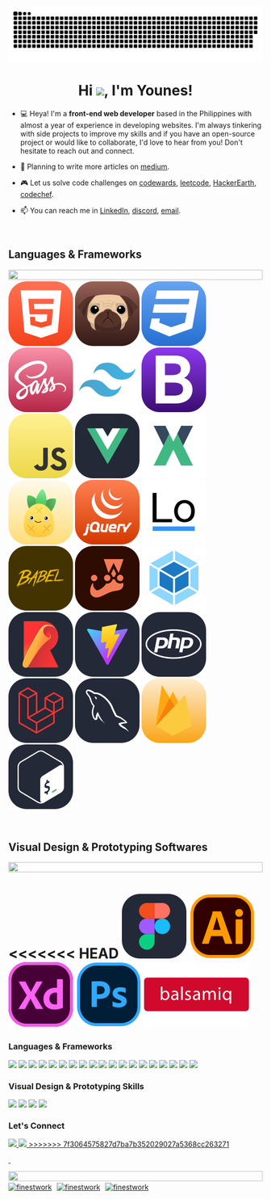 <img align="center" src="https://raw.githubusercontent.com/Finestwork/Finestwork/output/snake.svg" alt="Snake animation" />

<h1 align="center" style="border-bottom: none;">Hi <img width="45px" src="https://em-content.zobj.net/source/microsoft-teams/337/waving-hand_1f44b.png"/>, I'm Younes!</h1>

- 💻 Heya! I'm a **front-end web developer** based in the Philippines with almost a year of experience in developing websites. I'm always tinkering with side projects to improve my skills and if you have an open-source project or would like to collaborate, I'd love to hear from you! Don't hesitate to reach out and connect.
- 📝 Planning to write more articles on [medium](https://medium.com/@kapitan.heneral).

- 🎮 Let us solve code challenges on [codewards](https://www.codewars.com/users/Finestwork), [leetcode](https://leetcode.com/Finestwork/), [HackerEarth](https://www.hackerearth.com/@finestwork), [codechef](https://www.codechef.com/users/finestwork).

- 📫 You can reach me in [LinkedIn](https://www.linkedin.com/in/younes-espiritu-a32a16269/), [discord](https://discord.com/users/431340211952418827), [email](mailto:kapitan.heneral.dev@outlook.com).

&nbsp;
## Languages & Frameworks
<!--📏LINE-->
<img src="https://i.imgur.com/dBaSKWF.gif" height="20" width="100%">
<a href="https://developer.mozilla.org/en-US/docs/Glossary/HTML5" target="_blank"><img src="logos/html5.svg" title="Html5"/></a>
<a href="https://pugjs.org/api/getting-started.html" target="_blank"><img src="logos/pug.svg" title="Pug"/></a>
<a href="https://developer.mozilla.org/en-US/docs/Web/CSS" target="_blank"><img src="logos/css3.svg" title="Css3"/></a>
<a href="https://sass-lang.com/" target="_blank"><img src="logos/scss.svg" title="Sass"/></a>
<a href="https://tailwindcss.com/" target="_blank"><img src="logos/tailwind.svg" title="Tailwind Css"/></a>
<a href="https://getbootstrap.com/" target="_blank"><img src="logos/bootstrap.svg" title="Bootstrap"/><a/>
<a href="https://developer.mozilla.org/en-US/docs/Web/JavaScript" target="_blank"><img src="logos/js.svg" title="JavaScript"/></a>
<a href="https://vuejs.org/" target="_blank"><img src="logos/vue.svg" title="Vue JS"/></a>
<a href="https://vuex.vuejs.org/" target="_blank"><img src="logos/vuex.svg" title="Vuex"/></a>
<a href="https://pinia.vuejs.org/" target="_blank"><img src="logos/pinia.svg" title="Pinia"/></a>
<a href="https://jquery.com/" target="_blank"><img src="logos/jquery.svg" title="JQuery"/></a>
<a href="https://lodash.com/" target="_blank"><img src="logos/lodash.svg" title="Lodash"/></a>
<a href="https://babeljs.io/" target="_blank"><img src="logos/babel.svg" title="Babel"/></a>
<a href="https://jestjs.io/" target="_blank"><img src="logos/jest.svg" title="Jest"/></a>
<a href="https://webpack.js.org/" target="_blank"><img src="logos/webpack.svg" title="Webpack"/></a>
<a href="https://rollupjs.org/" target="_blank"><img src="logos/rollup.svg" title="Rollup"/></a>
<a href="https://vitejs.dev/" target="_blank"><img src="logos/vite.svg" title="Vite"/></a>
<a href="https://www.php.net/" target="_blank"><img src="logos/php.svg" title="Php"/></a>
<a href="https://laravel.com/" target="_blank"><img src="logos/laravel.svg" title="Laravel"/></a>
<a href="https://www.mysql.com/" target="_blank"><img src="logos/mysql.svg" title="Mysql"/></a>
<a href="https://firebase.google.com/" target="_blank"><img src="logos/firebase.svg" title="Firebase"/></a>
<a href="https://en.wikipedia.org/wiki/Bash_(Unix_shell)" target="_blank"><img src="logos/bash.svg" title="Bash Scripting"/></a>

&nbsp;

## Visual Design & Prototyping Softwares
<!--📏LINE-->
<img src="https://i.imgur.com/dBaSKWF.gif" height="20" width="100%">

<<<<<<< HEAD
<a href="https://www.figma.com/" target="_blank"><img src="logos/figma.svg" title="Figma"/></a>
<a href="https://www.adobe.com/products/illustrator.html" target="_blank"><img src="logos/illustrator.svg" title="Illustrator"/></a>
<a href="https://helpx.adobe.com/support/xd.html" target="_blank"><img src="logos/xd.svg" title="Adobe XD" /></a>
<a href="https://www.adobe.com/ph_en/products/photoshop.html" target="_blank"><img src="logos/photoshop.svg" title="Photoshop" /></a>
<a href="https://balsamiq.com/" target="_blank"><img src="logos/balsamiq.svg" title="Balsamiq" /></a>
=======
### Languages & Frameworks
<a href=""><img src="https://skillicons.dev/icons?i=html" /></a>
<a href=""><img src="https://skillicons.dev/icons?i=pug" /></a>
<img src="https://skillicons.dev/icons?i=css" />
<img src="https://skillicons.dev/icons?i=sass" />
<img src="https://skillicons.dev/icons?i=tailwind" />
<img src="https://skillicons.dev/icons?i=bootstrap" />
<img src="https://skillicons.dev/icons?i=js" />
<img src="https://skillicons.dev/icons?i=vue" />
<img src="https://skillicons.dev/icons?i=jquery" />
<img src="https://skillicons.dev/icons?i=babel" />
<img src="https://skillicons.dev/icons?i=jest" />
<img src="https://skillicons.dev/icons?i=webpack" />
<img src="https://skillicons.dev/icons?i=rollup" />
<img src="https://skillicons.dev/icons?i=vite" />
<img src="https://skillicons.dev/icons?i=php" />
<img src="https://skillicons.dev/icons?i=laravel" />
<img src="https://skillicons.dev/icons?i=mysql" />
<img src="https://skillicons.dev/icons?i=firebase" />
<img src="https://skillicons.dev/icons?i=bash" />

### Visual Design & Prototyping Skills
<img src="https://skillicons.dev/icons?i=figma" />
<img src="https://skillicons.dev/icons?i=illustrator" />
<img src="https://skillicons.dev/icons?i=xd" />
<img src="https://skillicons.dev/icons?i=ps" />

### Let's Connect
<a href="https://www.linkedin.com/in/younes-espiritu-a32a16269/">
<img src="https://skillicons.dev/icons?i=linkedin" />
</href>
<a href="discohttps://discord.com/users/431340211952418827">
<img src="https://skillicons.dev/icons?i=discord" />
</href>
>>>>>>> 7f3064575827d7ba7b352029027a5368cc263271

&nbsp;
<!--📏LINE-->
<img src="https://i.imgur.com/dBaSKWF.gif" height="20" width="100%">

<div style="display: flex;">
<img style="max-width: 33.3333333333%; margin-right: 10px" src="https://github-readme-stats.vercel.app/api/top-langs?username=finestwork&show_icons=true&theme=tokyonight&locale=en&layout=compact" alt="finestwork" />
<img style="max-width: 33.3333333333%; margin-right: 10px" src="https://github-readme-stats.vercel.app/api?username=finestwork&show_icons=true&theme=tokyonight&locale=en" alt="finestwork" />
<img style="max-width: 33.3333333333%; margin-right: 10px" src="https://github-readme-streak-stats.herokuapp.com/?user=finestwork&theme=dark" alt="finestwork" />
</div>
